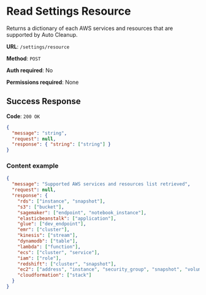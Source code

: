 # Read Settings Resource

Returns a dictionary of each AWS services and resources that are supported by Auto Cleanup.

**URL**: `/settings/resource`

**Method**: `POST`

**Auth required**: No

**Permissions required**: None

## Success Response

**Code**: `200 OK`

```json
{
  "message": "string",
  "request": null,
  "response": { "string": ["string"] }
}
```

### Content example

```json
{
  "message": "Supported AWS services and resources list retrieved",
  "request": null,
  "response": {
    "rds": ["instance", "snapshot"],
    "s3": ["bucket"],
    "sagemaker": ["endpoint", "notebook_instance"],
    "elasticbeanstalk": ["application"],
    "glue": ["dev_endpoint"],
    "emr": ["cluster"],
    "kinesis": ["stream"],
    "dynamodb": ["table"],
    "lambda": ["function"],
    "ecs": ["cluster", "service"],
    "iam": ["role"],
    "redshift": ["cluster", "snapshot"],
    "ec2": ["address", "instance", "security_group", "snapshot", "volume"],
    "cloudformation": ["stack"]
  }
}
```
